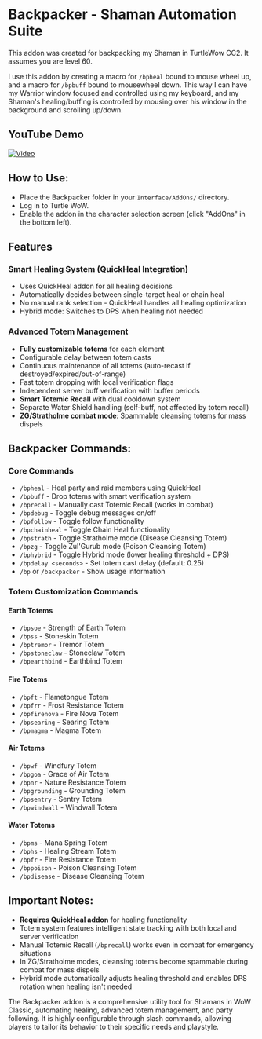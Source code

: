 # Backpacker - Shaman Automation Suite

This addon was created for backpacking my Shaman in TurtleWow CC2. It assumes you are level 60.

I use this addon by creating a macro for `/bpheal` bound to mouse wheel up, and a macro for `/bpbuff` bound to mousewheel down. This way I can have my Warrior window focused and controlled using my keyboard, and my Shaman's healing/buffing is controlled by mousing over his window in the background and scrolling up/down.

## YouTube Demo

[![Video](https://img.youtube.com/vi/68p6u27n1M0/0.jpg)](https://youtu.be/68p6u27n1M0)

## How to Use:
- Place the Backpacker folder in your `Interface/AddOns/` directory.
- Log in to Turtle WoW.
- Enable the addon in the character selection screen (click "AddOns" in the bottom left).

## Features

### Smart Healing System (QuickHeal Integration)
- Uses QuickHeal addon for all healing decisions
- Automatically decides between single-target heal or chain heal
- No manual rank selection - QuickHeal handles all healing optimization
- Hybrid mode: Switches to DPS when healing not needed

### Advanced Totem Management
- **Fully customizable totems** for each element
- Configurable delay between totem casts
- Continuous maintenance of all totems (auto-recast if destroyed/expired/out-of-range)
- Fast totem dropping with local verification flags
- Independent server buff verification with buffer periods
- **Smart Totemic Recall** with dual cooldown system
- Separate Water Shield handling (self-buff, not affected by totem recall)
- **ZG/Stratholme combat mode**: Spammable cleansing totems for mass dispels

## Backpacker Commands:

### Core Commands
- `/bpheal` - Heal party and raid members using QuickHeal
- `/bpbuff` - Drop totems with smart verification system
- `/bprecall` - Manually cast Totemic Recall (works in combat)
- `/bpdebug` - Toggle debug messages on/off
- `/bpfollow` - Toggle follow functionality
- `/bpchainheal` - Toggle Chain Heal functionality
- `/bpstrath` - Toggle Stratholme mode (Disease Cleansing Totem)
- `/bpzg` - Toggle Zul'Gurub mode (Poison Cleansing Totem)
- `/bphybrid` - Toggle Hybrid mode (lower healing threshold + DPS)
- `/bpdelay <seconds>` - Set totem cast delay (default: 0.25)
- `/bp` or `/backpacker` - Show usage information

### Totem Customization Commands

#### Earth Totems
- `/bpsoe` - Strength of Earth Totem
- `/bpss` - Stoneskin Totem
- `/bptremor` - Tremor Totem
- `/bpstoneclaw` - Stoneclaw Totem
- `/bpearthbind` - Earthbind Totem

#### Fire Totems
- `/bpft` - Flametongue Totem
- `/bpfrr` - Frost Resistance Totem
- `/bpfirenova` - Fire Nova Totem
- `/bpsearing` - Searing Totem
- `/bpmagma` - Magma Totem

#### Air Totems
- `/bpwf` - Windfury Totem
- `/bpgoa` - Grace of Air Totem
- `/bpnr` - Nature Resistance Totem
- `/bpgrounding` - Grounding Totem
- `/bpsentry` - Sentry Totem
- `/bpwindwall` - Windwall Totem

#### Water Totems
- `/bpms` - Mana Spring Totem
- `/bphs` - Healing Stream Totem
- `/bpfr` - Fire Resistance Totem
- `/bppoison` - Poison Cleansing Totem
- `/bpdisease` - Disease Cleansing Totem

## Important Notes:

- **Requires QuickHeal addon** for healing functionality
- Totem system features intelligent state tracking with both local and server verification
- Manual Totemic Recall (`/bprecall`) works even in combat for emergency situations
- In ZG/Stratholme modes, cleansing totems become spammable during combat for mass dispels
- Hybrid mode automatically adjusts healing threshold and enables DPS rotation when healing isn't needed

The Backpacker addon is a comprehensive utility tool for Shamans in WoW Classic, automating healing, advanced totem management, and party following. It is highly configurable through slash commands, allowing players to tailor its behavior to their specific needs and playstyle.